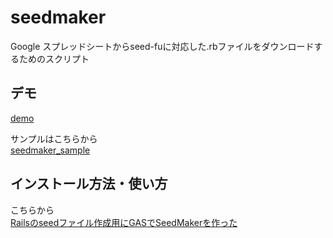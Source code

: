 # seedmaker
Google スプレッドシートからseed-fuに対応した.rbファイルをダウンロードするためのスクリプト

## デモ
[demo](https://user-images.githubusercontent.com/14251536/66756729-995d8b00-eed5-11e9-86a1-f5731137d967.gif)

サンプルはこちらから  
[seedmaker_sample](https://docs.google.com/spreadsheets/d/1iKpKWs3XvQKq-I3JpqK4q1nKqBSLrrsb5Qm5nrKxChk/edit?usp=sharing)


## インストール方法・使い方
こちらから  
[Railsのseedファイル作成用にGASでSeedMakerを作った](https://udayan28.me/2019/10/14/made-seedmaker-by-gas.html)



